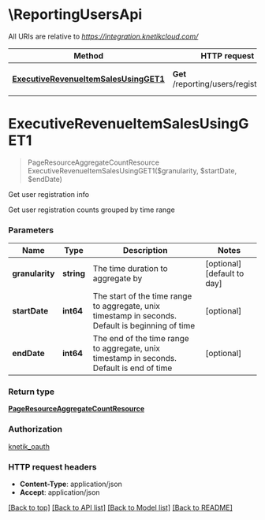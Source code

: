 # \ReportingUsersApi

All URIs are relative to *https://integration.knetikcloud.com/*

Method | HTTP request | Description
------------- | ------------- | -------------
[**ExecutiveRevenueItemSalesUsingGET1**](ReportingUsersApi.md#ExecutiveRevenueItemSalesUsingGET1) | **Get** /reporting/users/registrations | Get user registration info


# **ExecutiveRevenueItemSalesUsingGET1**
> PageResourceAggregateCountResource ExecutiveRevenueItemSalesUsingGET1($granularity, $startDate, $endDate)

Get user registration info

Get user registration counts grouped by time range


### Parameters

Name | Type | Description  | Notes
------------- | ------------- | ------------- | -------------
 **granularity** | **string**| The time duration to aggregate by | [optional] [default to day]
 **startDate** | **int64**| The start of the time range to aggregate, unix timestamp in seconds. Default is beginning of time | [optional] 
 **endDate** | **int64**| The end of the time range to aggregate, unix timestamp in seconds. Default is end of time | [optional] 

### Return type

[**PageResourceAggregateCountResource**](PageResource«AggregateCountResource».md)

### Authorization

[knetik_oauth](../README.md#knetik_oauth)

### HTTP request headers

 - **Content-Type**: application/json
 - **Accept**: application/json

[[Back to top]](#) [[Back to API list]](../README.md#documentation-for-api-endpoints) [[Back to Model list]](../README.md#documentation-for-models) [[Back to README]](../README.md)

